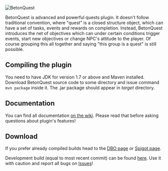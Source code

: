 ![BetonQuest](http://i.imgur.com/Gy9ORlk.png)

BetonQuest is advanced and powerful quests plugin. It doesn't follow traditional
convention, where "quest" is a closed structure object, which can have a set of
tasks, events and rewards on completion. Instead, BetonQuest introduces the net
of objectives which can under certain conditions trigger events, start new
objectives or change NPC's attitude to the player. Of course grouping this all
together and saying "this group is a quest" is still possible.

## Compiling the plugin

You need to have JDK for version 1.7 or above and Maven installed. Download
BetonQuest source code to some directory and issue command `mvn package`
inside it. The .jar package should appear in _target_ directory.

## Documentation

You can find all documentation [on the wiki](https://github.com/Co0sh/BetonQuest/wiki).
Please read that before asking questions about plugin's features!

## Download

If you prefer already compiled builds head to the [DBO page](http://dev.bukkit.org/bukkit-plugins/betonquest/)
or [Spigot page](http://www.spigotmc.org/resources/betonquest.2117/).

Development build (equal to most recent commit) can be found [here](http://betoncraft.pl/downloads/BetonQuest.jar).
Use it with caution and report all bugs on [Issues](https://github.com/Co0sh/BetonQuest/issues)!
